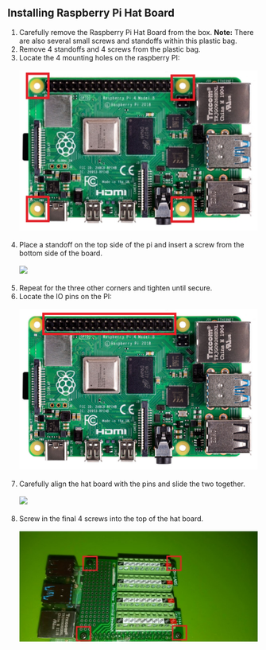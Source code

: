 ## Installing Raspberry Pi Hat Board
1. Carefully remove the Raspberry Pi Hat Board from the box.
**Note:** There are also several small screws and standoffs within this plastic bag.
2. Remove 4 standoffs and 4 screws from the plastic bag.
3. Locate the 4 mounting holes on the raspberry PI:
<br></br>
![](../../media/diagrams/standoff_point_locations.jpeg)
<br></br>
4. Place a standoff on the top side of the pi and insert a screw from the bottom side of the board.
<br></br>
![](../../media/gifs/installing_standoff_pi.gif)
<br></br>
5. Repeat for the three other corners and tighten until secure.
6. Locate the IO pins on the PI:
<br></br>
![](../../media/diagrams/hat_pin_location.png)
<br></br>
7. Carefully align the hat board with the pins and slide the two together.
<br></br>
![](../../media/gifs/hat_board_install_pins_pi.gif)
<br></br>
8. Screw in the final 4 screws into the top of the hat board.
<br></br>
![](../../media/diagrams/hat_board_install_screws_pi.jpg)
<br></br>